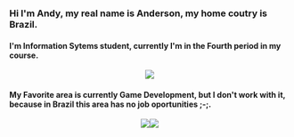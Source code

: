 
### Hi I'm Andy, my real name is Anderson, my home coutry is Brazil.
#### I'm Information Sytems student, currently I'm in the Fourth period in my course.
<span style="display: flex;align-items: center;justify-content: center"><img src="https://media3.giphy.com/media/qgQUggAC3Pfv687qPC/giphy.gif?cid=ecf05e47vp9k8hkt47rdaxana1cu2dg9pzfobc7qcfzln14b&rid=giphy.gif&ct=g"/></span>

#### My Favorite area is currently Game Development, but I don't work with it, because in Brazil this area has no job oportunities ;-;. 

<section style="display: flex;align-items: center;justify-content: center"><span><a href="https://www.linkedin.com/in/anderson-gon%C3%A7alves-alves-cunha-filho-2334831a1/" target="_blank"> <img src="https://github-readme-stats.vercel.app/api?username=Andy-kun&theme=midnight-purple"/></><span><img src="https://github-readme-stats.vercel.app/api/top-langs?username=Andy-kunn&theme=midnight-purple&layout=compact&langs_count=10&hide=shell,c%2B%2B" /></span></a></section>